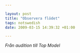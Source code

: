 ```yaml
--- 

layout: post
title: "Observera flödet" 
tags: notswedish
date: 2009-03-15 14:39:32 +01:00 

---
```


*Från audition till Top Model* 
